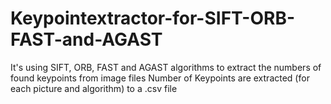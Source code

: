 # Keypointextractor-for-SIFT-ORB-FAST-and-AGAST




It's using SIFT, ORB, FAST and AGAST algorithms to extract the numbers of found keypoints from image files
Number of Keypoints are extracted (for each picture and algorithm) to a .csv file
